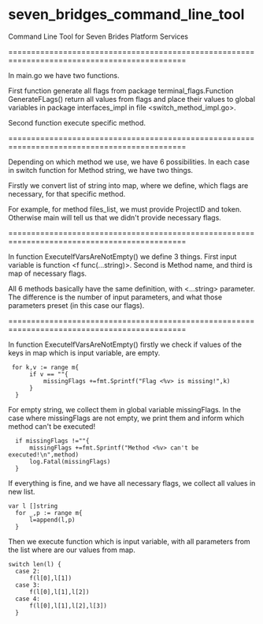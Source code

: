 # seven_bridges_command_line_tool
Command Line Tool for Seven Brides Platform Services

=============================================================================================

In main.go we have two functions.

First function generate all flags from package terminal_flags.Function GenerateFLags() 
return all values from flags and place their values to global variables in package 
interfaces_impl in file <switch_method_impl.go>.

Second function execute specific method.

=============================================================================================

Depending on which method we use, we have 6 possibilities.
In each case in switch function for Method string, we have two things.

Firstly we convert list of string into map, where we define, which flags are necessary, 
for that specific method.

For example, for method files_list, we must provide ProjectID and token. 
Otherwise main will tell us that we didn't provide necessary flags.

=============================================================================================

In function ExecuteIfVarsAreNotEmpty() we define 3 things.
First input variable is function <f func(...string)>. 
Second is Method name, and third is map of necessary flags.

All 6 methods basically have the same definition, with <...string> parameter.
The difference is the number of input parameters, and what those parameters preset 
(in this case our flags).

=============================================================================================

In function ExecuteIfVarsAreNotEmpty() firstly we check if values of the keys in map which 
is input variable, are empty.

     for k,v := range m{
		  if v == ""{
			  missingFlags +=fmt.Sprintf("Flag <%v> is missing!",k)
		  }
	  }

For empty string, we collect them in global variable missingFlags.
In the case where missingFlags are not empty, we print them and inform which method can't be executed!

	  if missingFlags !=""{
		  missingFlags +=fmt.Sprintf("Method <%v> can't be executed!\n",method)
		  log.Fatal(missingFlags)
	  }

If everything is fine, and we have all necessary flags, we collect all values in new list.

    var l []string
	  for _,p := range m{
		  l=append(l,p)
	  }

Then we execute function which is input variable, with all parameters from the list where are our values from map.

    switch len(l) {
	  case 2:
		  f(l[0],l[1])
	  case 3:
		  f(l[0],l[1],l[2])
	  case 4:
		  f(l[0],l[1],l[2],l[3])
	  }

